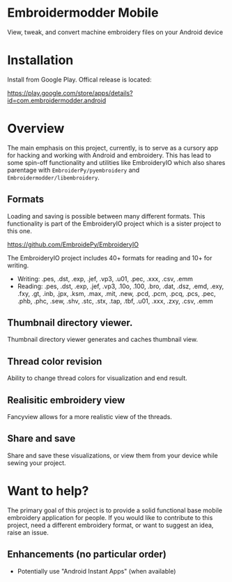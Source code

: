 # Embroidermodder Mobile
View, tweak, and convert machine embroidery files on your Android device

# Installation
Install from Google Play. Offical release is located:

https://play.google.com/store/apps/details?id=com.embroidermodder.android

# Overview
The main emphasis on this project, currently, is to serve as a cursory app for hacking and working with Android and embroidery.
This has lead to some spin-off functionality and utilities like EmbroideryIO which also shares parentage with `EmbroiderPy/pyembroidery` and `Embroidermodder/libembroidery`.

## Formats
Loading and saving is possible between many different formats. This functionality is part of the EmbroideryIO project which is a sister project to this one.

https://github.com/EmbroidePy/EmbroideryIO

The EmbroideryIO project includes 40+ formats for reading and 10+ for writing.
- Writing: .pes, .dst, .exp, .jef, .vp3, .u01, .pec, .xxx, .csv, .emm
- Reading: .pes, .dst, .exp, .jef, .vp3, .10o, .100, .bro, .dat, .dsz, .emd, .exy, .fxy, .gt, .inb, .jpx, .ksm, .max, .mit, .new, .pcd, .pcm, .pcq, .pcs, .pec, .phb, .phc, .sew, .shv, .stc, .stx, .tap, .tbf, .u01, .xxx, .zxy, .csv, .emm

## Thumbnail directory viewer.
Thumbnail directory viewer generates and caches thumbnail view.

## Thread color revision
Ability to change thread colors for visualization and end result.

## Realisitic embroidery view
Fancyview allows for a more realistic view of the threads.

## Share and save
Share and save these visualizations, or view them from your device while sewing your project.

# Want to help?
The primary goal of this project is to provide a solid functional base mobile embroidery application for people. If you would like to contribute to this project, need a different embroidery format, or want to suggest an idea, raise an issue.

Enhancements (no particular order)
-------------------------------------------------
- Potentially use "Android Instant Apps" (when available)
